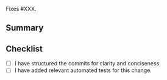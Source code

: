 Fixes #XXX.

## Summary

<!-- Describe what you have changed in this PR. -->

## Checklist

- [ ] I have structured the commits for clarity and conciseness.
- [ ] I have added relevant automated tests for this change.
